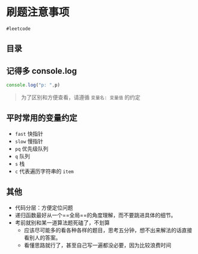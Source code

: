 
# 刷题注意事项

`#leetcode` 


## 目录
<!-- toc -->
 ## 记得多 console.log 

```javascript
console.log("p: ",p)
```

> 为了区别和方便查看，请遵循 `变量名: 变量值` 的约定


## 平时常用的变量约定

- `fast` 快指针
- `slow` 慢指针
- `pq` 优先级队列
- `q` 队列
- `s` 栈
- `c` 代表遍历字符串的 `item`


## 其他

- 代码分层：方便定位问题
- 递归函数最好从一个==全局==的角度理解，而不要跳进具体的细节。
- 考前就别和某一道算法题死磕了，不划算
	- 应该尽可能多的看各种各样的题目，思考五分钟，想不出来解法的话直接看别人的答案。
	- 看懂思路就行了，甚至自己写一遍都没必要，因为比较浪费时间
